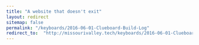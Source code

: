 ```yaml
---
title: "A website that doesn't exit"
layout: redirect
sitemap: false
permalink: "/keyboards/2016-06-01-Clueboard-Build-Log"
redirect_to:  "http://missourivalley.tech/keyboards/2016-06-01-Clueboard-Build-Log"
---
```

